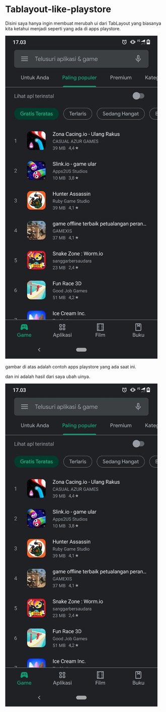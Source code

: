 # Tablayout-like-playstore

Disini saya hanya ingin membuat merubah ui dari TabLayout yang biasanya kita ketahui menjadi seperti yang ada di apps playstore.

![alt tag](https://raw.githubusercontent.com/siscofran999/Tablayout-like-playstore/master/gambar.jpg)

gambar di atas adalah contoh apps playstore yang ada saat ini.

dan ini adalah hasil dari saya ubah uinya.

![alt tag](https://raw.githubusercontent.com/siscofran999/Tablayout-like-playstore/master/gambar.jpg)
